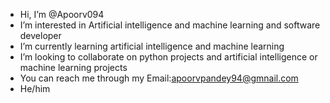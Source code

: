 -  Hi, I’m @Apoorv094
-  I’m interested in Artificial intelligence and machine learning and software developer
-  I’m currently learning artificial intelligence and machine learning
-  I’m looking to collaborate on python projects and artificial intelligence or machine learning projects 
-  You can reach me through my Email:apoorvpandey94@gmnail.com
-  He/him

<!---
Apoorv094/Apoorv094 is a ✨ special ✨ repository because its `README.md` (this file) appears on your GitHub profile.
You can click the Preview link to take a look at your changes.
--->
